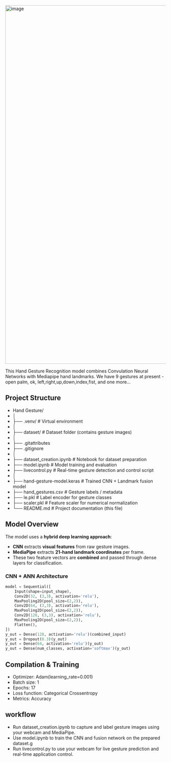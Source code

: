 <img width="1919" height="1121" alt="image" src="https://github.com/user-attachments/assets/571e52e7-28aa-47d3-bd61-41724746e8c3" />


This Hand Gesture Recognition model combines Convulation Neural Networks with Mediapipe hand landmarks.
We have 9 gestures at present - open palm, ok, left,right,up,down,index,fist, and one more...

## Project Structure
- Hand Gesture/
- │
- ├── .venv/                     # Virtual environment
- │
- ├── dataset/                   # Dataset folder (contains gesture images)
- │
- ├── .gitattributes
- ├── .gitignore
- │
- ├── dataset_creation.ipynb     # Notebook for dataset preparation
- ├── model.ipynb                # Model training and evaluation
- ├── livecontrol.py             # Real-time gesture detection and control script
- │
- ├── hand-gesture-model.keras   # Trained CNN + Landmark fusion model
- ├── hand_gestures.csv          # Gesture labels / metadata
- ├── le.pkl                     # Label encoder for gesture classes
- ├── scaler.pkl                 # Feature scaler for numerical normalization
- └── README.md                  # Project documentation (this file)

## Model Overview

The model uses a **hybrid deep learning approach**:
- **CNN** extracts **visual features** from raw gesture images.
- **MediaPipe** extracts **21-hand landmark coordinates** per frame.
- These two feature vectors are **combined** and passed through dense layers for classification.

###  CNN + ANN Architecture
```python
model = Sequential([
    Input(shape=input_shape),
    Conv2D(32, (3,3), activation='relu'),
    MaxPooling2D(pool_size=(2,2)),
    Conv2D(64, (3,3), activation='relu'),
    MaxPooling2D(pool_size=(2,2)),
    Conv2D(128, (3,3), activation='relu'),
    MaxPooling2D(pool_size=(2,2)),
    Flatten(),
])
y_out = Dense(128, activation='relu')(combined_input)
y_out = Dropout(0.3)(y_out)
y_out = Dense(64, activation='relu')(y_out)
y_out = Dense(num_classes, activation='softmax')(y_out) 
```
## Compilation & Training
- Optimizer: Adam(learning_rate=0.001)
- Batch size: 1
- Epochs: 17
- Loss function: Categorical Crossentropy
- Metrics: Accuracy

## workflow
- Run dataset_creation.ipynb to capture and label gesture images using your webcam and MediaPipe.
- Use model.ipynb to train the CNN and fusion network on the prepared dataset.g
- Run livecontrol.py to use your webcam for live gesture prediction and real-time application control.

